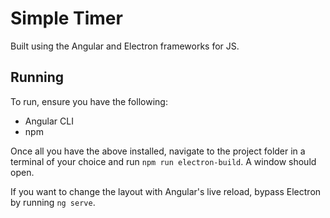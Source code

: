 # Simple Timer

Built using the Angular and Electron frameworks for JS.

## Running

To run, ensure you have the following:

* Angular CLI
* npm

Once all you have the above installed, navigate to the project folder in a terminal of your choice and run `npm run electron-build`. A window should open.

If you want to change the layout with Angular's live reload, bypass Electron by running `ng serve`.